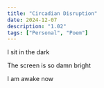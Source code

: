```yaml
---
title: "Circadian Disruption"
date: 2024-12-07
description: "1.02"
tags: ["Personal", "Poem"]
---
```


I sit in the dark

The screen is so damn bright

I am awake now